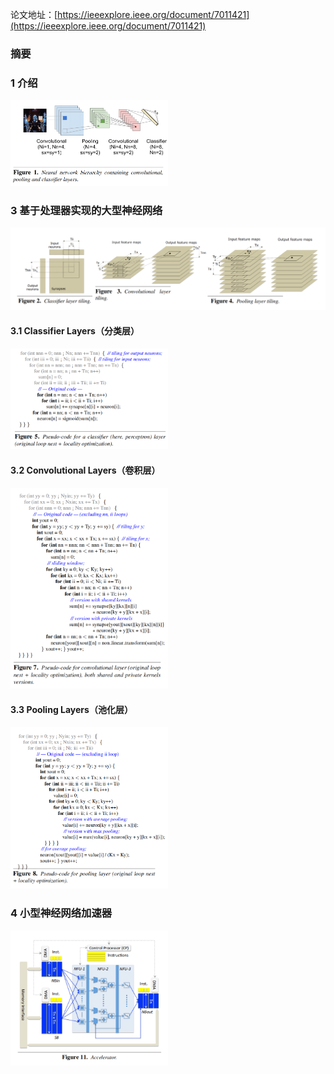 论文地址：[https://ieeexplore.ieee.org/document/7011421](https://ieeexplore.ieee.org/document/7011421)  

### 摘要

### 1 介绍

<img src="./1.png" width="50%" height="50%">

### 3 基于处理器实现的大型神经网络

<img src="./2.png" >

#### 3.1 Classifier Layers（分类层）

<img src="./3.png" width="50%" height="50%">

#### 3.2 Convolutional Layers（卷积层）

<img src="./5.png" width="50%" height="50%">

#### 3.3 Pooling Layers（池化层）

<img src="./6.png" width="50%" height="50%">

### 4 小型神经网络加速器

<img src="./9.png" width="50%" height="50%">
